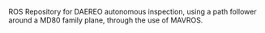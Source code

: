 ROS Repository for DAEREO autonomous inspection, using a path follower around a MD80 family plane, through the use of MAVROS. 
